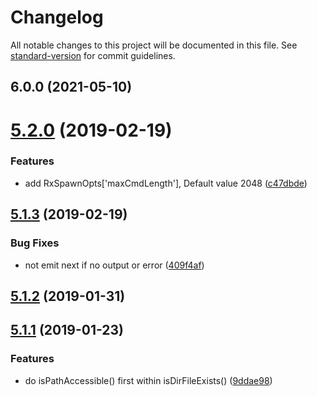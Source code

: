 # Changelog

All notable changes to this project will be documented in this file. See [standard-version](https://github.com/conventional-changelog/standard-version) for commit guidelines.

## 6.0.0 (2021-05-10)

<a name="5.2.0"></a>
# [5.2.0](https://github.com/waitingsong/rxrunscript/compare/v5.1.3...v5.2.0) (2019-02-19)


### Features

* add RxSpawnOpts['maxCmdLength'], Default value 2048 ([c47dbde](https://github.com/waitingsong/rxrunscript/commit/c47dbde))



<a name="5.1.3"></a>
## [5.1.3](https://github.com/waitingsong/rxrunscript/compare/v5.1.2...v5.1.3) (2019-02-19)


### Bug Fixes

* not emit next if no output or error ([409f4af](https://github.com/waitingsong/rxrunscript/commit/409f4af))



<a name="5.1.2"></a>
## [5.1.2](https://github.com/waitingsong/rxrunscript/compare/v5.1.1...v5.1.2) (2019-01-31)



<a name="5.1.1"></a>
## [5.1.1](https://github.com/waitingsong/rxrunscript/compare/v5.1.0...v5.1.1) (2019-01-23)


### Features

* do isPathAccessible() first within isDirFileExists() ([9ddae98](https://github.com/waitingsong/rxrunscript/commit/9ddae98))
